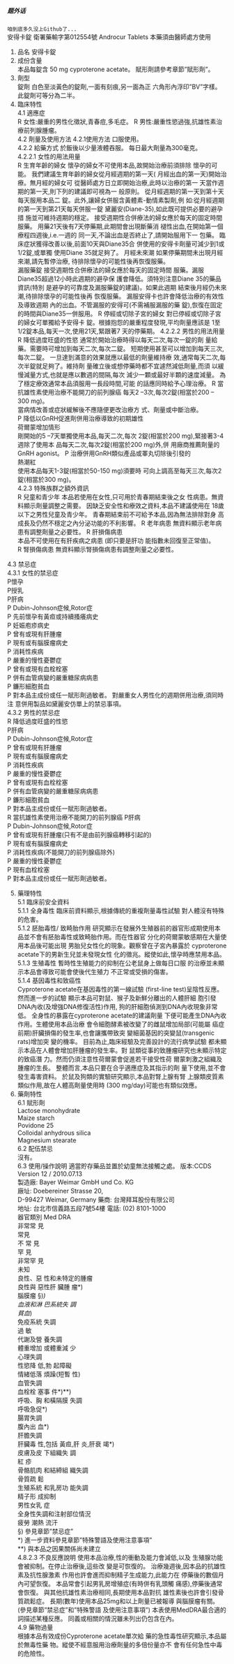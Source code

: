 ##### 题外话  
`咱到底多久没上Github了...`  
安得卡錠 衛署藥輸字第012554號 Androcur Tablets 本藥須由醫師處方使用  

1. 品名 安得卡錠  
2. 成份含量  
本品每錠含 50 mg cyproterone acetate。 賦形劑請參考章節”賦形劑”。  
3. 劑型  
錠劑 白色至淡黃色的錠劑,一面有刻痕,另一面為正 六角形內浮印”BV”字樣。此錠劑可等分為二半。  
4. 臨床特性  
4.1 適應症  
R 女性:嚴重的男性化徵狀,青春痘,多毛症。 R 男性:嚴重性慾過強,抗雄性素治療前列腺腫瘤。  
4.2 劑量及使用方法 4.2.1使用方法 口服使用。  
4.2.2 給藥方式 於飯後以少量液體吞服。 每日最大劑量為300毫克。  
4.2.2.1 女性的用法用量  
R 生育年齡的婦女 懷孕的婦女不可使用本品,故開始治療前須排除 懷孕的可能。 我們建議生育年齡的婦女從月經週期的第一天( 月經出血的第一天)開始治療。無月經的婦女可 從醫師處方日立即開始治療,此時以治療的第一 天當作週期的第一天,則下列的建議即可視為一 般原則。 從月經週期的第一天到第十天每天服用本品二 錠。此外,讓婦女併服含黃體素-動情素製劑,例 如:從月經週期的第一天到第21天每天併服一錠 黛麗安(Diane-35),如此既可提供必要的避孕措 施並可維持週期的穩定。 接受週期性合併療法的婦女應於每天的固定時間 服藥。 用藥21天後有7天停藥期,此期間會出現斷藥消 褪性出血,在開始第一個療程四週後,i.e.一週的 同一天,不論出血是否終止了,請開始服用下一 包藥。 臨床症狀獲得改善以後,前面10天與Diane35合 併使用的安得卡劑量可減少到1或1/2錠,或單獨 使用Diane 35就足夠了。
月經未來潮 如果停藥期間未出現月經來潮,請先暫停治療, 待排除懷孕的可能性後再恢復服藥。  
漏服藥錠 接受週期性合併療法的婦女應於每天的固定時間 服藥。漏服Diane35超過12小時此週期的避孕保 護會降低。須特別注意Diane 35的藥品資訊(特別 是避孕的可靠度及漏服藥錠的建議)。如果此週期 結束後月經仍未來潮,待排除懷孕的可能性後再 恢復服藥。 漏服安得卡也許會降低治療的有效性及導致週期 內的出血。不管漏服的安得可(不需補服漏服的藥 錠),恢復在固定的時間與Diane35一併服用。 R 停經或切除子宮的婦女 對已停經或切除子宮的婦女可單獨給予安得卡 錠。根據抱怨的嚴重程度發現,平均劑量應該是 1至1/2錠本品,每天一次,使用21天,緊跟著7 天的停藥期。
4.2.2.2 男性的用法用量  
R 降低過度旺盛的性慾 通常於開始治療時得以每天二次,每次一錠的劑 量給藥。需要時可增加到每天二次,每次二錠。 短期使用甚至可以增加到每天三次,每次二錠。 一旦達到滿意的效果就應以最低的劑量維持療 效,通常每天二次,每次半錠就足夠了。維持劑 量確立後或想停藥時都不宜遽然減低劑量,而須 以緩慢減量方式,也就是應以數週的間隔,每次 減少一顆或最好半顆的速度減量。 為了穩定療效通常本品須服用一長段時間,可能 的話應同時給予心理治療。
R 當抗雄性素使用治療不能開刀的前列腺癌 每天2 –3次,每次2錠(相當於200 – 300 mg)。  
當病情改善或症狀緩解後不應隨便更改治療方 式、劑量或中斷治療。  
P 降低以GnRH促進劑併用治療導致的初期雄性  
荷爾蒙增加情形  
剛開始的5 –7天單獨使用本品,每天二次,每次 2錠(相當於200 mg),緊接著3-4週除了使用本 品每天二次,每次2錠(相當於200 mg)外,併 用廠商推薦劑量的GnRH agonist。
P 治療併用GnRH類似產品或睪丸切除後引發的  
熱潮紅  
使用本品每天1-3錠(相當於50-150 mg)須要時 可向上調高至每天三次,每次2錠(相當於300 mg)。  
4.2.3 特殊族群之額外資訊  
R 兒童和青少年 本品若使用在女性,只可用於青春期結束後之女 性病患。無資料顯示劑量調整之需要。 因缺乏安全性和療效之資料,本品不建議使用在 18歲以下之男性兒童及青少年。 青春期結束前不可給予本品,因為無法排除對身 高成長及仍然不穩定之內分泌功能的不利影響。 R 老年病患 無資料顯示老年病患有調整劑量之必要性。
R 肝損傷病患  
本品不可使用在有肝疾病之病患 (即只要是肝功 能指數未回復至正常值)。  
R 腎損傷病患 無資料顯示腎損傷病患有調整劑量之必要性。  




4.3 禁忌症  
4.3.1 女性的禁忌症   
P懷孕  
P授乳  
P肝病  
P Dubin-Johnson症候,Rotor症  
P 先前懷孕有黃疸或持續搔癢病史  
P 妊娠庖疹病史  
P 曾有或現有肝腫瘤  
P 現有或有腦膜瘤病史  
P 消耗性疾病  
P 嚴重的慢性憂鬱症  
P 曾有或現有血栓栓塞  
P 併有血管病變的嚴重糖尿病病患  
P 鐮形細胞貧血  
P 對本品主成份或任一賦形劑過敏者。 對嚴重女人男性化的週期併用治療,須同時注 意併用製品如黛麗安仿單上的禁忌事項。  
4.3.2 男性的禁忌症  
R 降低過度旺盛的性慾  
P肝病  
P Dubin-Johnson症候,Rotor症  
P 曾有或現有肝腫瘤  
P 現有或有腦膜瘤病史  
P 消耗性疾病  
P 嚴重的慢性憂鬱症  
P 曾有或現有血栓栓塞  
P 併有血管病變的嚴重糖尿病病患  
P 鐮形細胞貧血  
P 對本品主成份或任一賦形劑過敏者。  
R 當抗雄性素使用治療不能開刀的前列腺癌 P肝病  
P Dubin-Johnson症候,Rotor症  
P 曾有或現有肝腫瘤(只有不是由前列腺癌轉移引起的)  
P 現有或有腦膜瘤病史  
P 消耗性疾病(不能開刀的前列腺癌除外)  
P 嚴重的慢性憂鬱症  
P 現有血栓栓塞  
P 對本品主成份或任一賦形劑過敏者。  

5. 藥理特性  
5.1 臨床前安全資料  
5.1.1 全身毒性 臨床前資料顯示,根據傳統的重複劑量毒性試驗 對人體沒有特殊的危害。  
5.1.2 胚胎毒性/ 致畸胎作用 研究顯示在發展外生殖器前的器官形成期使用本 品並不會有胚胎毒性或致畸胎作用。而在性器官 分化的荷爾蒙敏感期在大量使用本品後可能出現 男胎兒女性化的現象。觀察曾在子宮內暴露於 cyproterone acetate下的男新生兒並未發現女性 化的徵兆。縱使如此,懷孕時應禁用本品。 5.1.3 生殖毒性 暫時性生殖能力的抑制在公老鼠身上做每日口服 的治療並未顯示本品會導致可能會使後代生殖力 不正常或受損的傷害。  
5.1.4 基因毒性和致癌性  
Cyproterone acetate在基因毒性的第一線試驗 (first-line test)呈陰性反應。然而進一步的試驗 顯示本品可對鼠、猴子及新鮮分離出的人體肝細 胞引發DNA內收(及增強DNA修復活性)作用, 狗的肝細胞偵測到DNA內收現象非常低。 全身性的暴露在cyproterone acetate的建議劑量 下便可能產生DNA內收作用。生體使用本品治療 會令細胞酵素被改變了的雌鼠增加局部(可能屬 癌症前期)肝臟損傷的發生率,也會讓攜帶致突 變細菌基因的突變鼠(transgenic rats)增加突 變的機率。 目前為止,臨床經驗及完善設計的流行病學試驗 都未顯示本品在人體會增加肝腫瘤的發生率。對 鼠類從事的致腫瘤研究也未顯示特定的致癌潛 力。然而仍須注意性荷爾蒙會促進若干接受性荷 爾蒙刺激之組織及腫瘤的生長。 整體而言,本品只要在合乎適應症及其指示的劑 量下使用,並不會發生毒害資料。 於鼠及狗類的實驗研究顯示,本品對腎上腺有腎 上腺類皮質素類似作用,故在人體高劑量使用時 (300 mg/day)可能也有類似效應。  
6. 藥劑特性  
6.1 賦形劑  
Lactose monohydrate  
Maize starch  
Povidone 25  
Colloidal anhydrous silica  
Magnesium stearate  
6.2 配伍禁忌  
沒有。  
6.3 使用/操作說明 適當貯存藥品並置於幼童無法接觸之處。 版本:CCDS Version 12 / 2010.07.13  
製造廠: Bayer Weimar GmbH und Co. KG  
廠址: Doebereiner Strasse 20,  
D-99427 Weimar, Germany 藥商: 台灣拜耳股份有限公司  
地址: 台北市信義路五段7號54樓 電話: (02) 8101-1000  
器官類別 Med DRA  
非常常 見  
常見  
不 常 見  
罕 見  
非常罕 見  
未知  
良性、惡  性和未特定的腫瘤  
良性與 惡性肝 臟腫 瘤*)  
腦膜瘤 §)*)  
血液和淋 巴系統失 調  
貧血*)  
免疫系統 失調  
過 敏  
代謝及營 養失調  
體重增加 或體重減 少  
心理失調  
性慾降 低,勃 起障礙  
情緒低落 煩躁(短暫 性)  
血管失調  
血栓栓 塞事 件*)**)  
呼吸、胸 和橫隔膜 失調  
呼吸急促*)  
腸胃失調  
腹內出 血*)  
肝膽失調  
肝臟毒 性,包括 黃疸,肝 炎,肝衰 竭*)  
皮膚及皮 下組織失 調  
紅 疹  
骨骼肌肉 和結締組 織失調  
骨質疏 鬆  
生殖系統 和乳房功 能失調  
精子形 成抑制    
男性女乳 症  
全身性失調和注射部位情況  
疲勞 潮熱 流汗  
§) 參見章節”禁忌症”  
*) 進一步資料參見章節”特殊警語及使用注意事項”  
**) 與本品之因果關係尚未建立  
4.8.2.3 不良反應說明 使用本品治療,性的衝動及能力會減低,以及 生殖腺功能會被抑制。在停止治療後,這些改 變是可恢復的。 治療幾週後,因本品的抗雄性素及抗性腺激素 作用也許會進而抑制精子生成能力,此能力在 停藥後的數個月內可望恢復。 本品常會引起男乳房增殖症(有時併有乳頭觸 痛感),停藥後通常會恢復。 與其他抗雄性素治療相同,長期使用本品對抗 雄性素後也許會引發骨質疏鬆症。 長期(數年)使用本品25mg和以上劑量已被報導 與腦膜瘤有關。(參見章節”禁忌症”和”特殊警語 及使用注意事項”) 本表使用MedDRA最合適的詞描述某種反應。 同義或相關的情況雖未列出仍包含在內。  
4.9 藥物過量  
根據本品有效成份Cyproterone acetate單次給 藥的急性毒性研究顯示,本品屬於無毒性藥 物。縱使不經意服用治療劑量的多倍份量亦不 會有任何急性中毒的危險性。   
